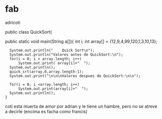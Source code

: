 # fab

adricoti

public class QuickSort{

  public static void main(String a[]){
      int i;
      int array[] = {12,9,4,99,120,1,3,10,13};

      System.out.println("    Quick Sort\n");
      System.out.println("Valores antes de QuickSort:\n");
      for(i = 0; i < array.length; i++)
          System.out.print( array[i]+"  ");
      System.out.println();
      quick_srt(array,0,array.length-1);
      System.out.print("\n\n\nValores despues de QuickSort:\n\n");
  
      for(i = 0; i <array.length; i++)
          System.out.print(array[i]+"  ");
      System.out.println();
    }
 coti esta muerta de amor por adrian y le tiene un hambre, pero no se atreve a decirle (encima es facha como francis)
